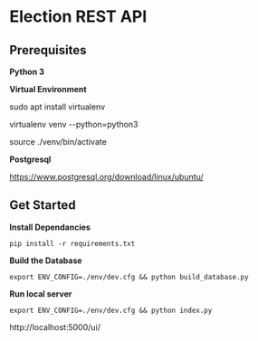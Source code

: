 # Election REST API

## Prerequisites

**Python 3**

**Virtual Environment**

sudo apt install virtualenv

virtualenv venv --python=python3

source ./venv/bin/activate


**Postgresql**

https://www.postgresql.org/download/linux/ubuntu/


## Get Started

**Install Dependancies**

`pip install -r requirements.txt`

**Build the Database**

`export ENV_CONFIG=./env/dev.cfg && python build_database.py`

**Run local server**

`export ENV_CONFIG=./env/dev.cfg && python index.py`

http://localhost:5000/ui/
